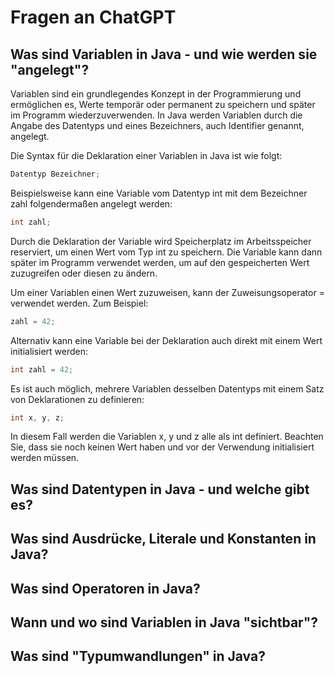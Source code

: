 # Fragen an ChatGPT

## Was sind Variablen in Java - und wie werden sie "angelegt"?
Variablen sind ein grundlegendes Konzept in der Programmierung und ermöglichen es, Werte temporär oder permanent zu speichern und später im Programm wiederzuverwenden. In Java werden Variablen durch die Angabe des Datentyps und eines Bezeichners, auch Identifier genannt, angelegt.

Die Syntax für die Deklaration einer Variablen in Java ist wie folgt:

```java
Datentyp Bezeichner;
```

Beispielsweise kann eine Variable vom Datentyp int mit dem Bezeichner zahl folgendermaßen angelegt werden:

```java
int zahl;
```

Durch die Deklaration der Variable wird Speicherplatz im Arbeitsspeicher reserviert, um einen Wert vom Typ int zu speichern. Die Variable kann dann später im Programm verwendet werden, um auf den gespeicherten Wert zuzugreifen oder diesen zu ändern.

Um einer Variablen einen Wert zuzuweisen, kann der Zuweisungsoperator = verwendet werden. Zum Beispiel:

```java
zahl = 42;
```
Alternativ kann eine Variable bei der Deklaration auch direkt mit einem Wert initialisiert werden:

```java
int zahl = 42;
```

Es ist auch möglich, mehrere Variablen desselben Datentyps mit einem Satz von Deklarationen zu definieren:

```java
int x, y, z;
```

In diesem Fall werden die Variablen x, y und z alle als int definiert. Beachten Sie, dass sie noch keinen Wert haben und vor der Verwendung initialisiert werden müssen.

## Was sind Datentypen in Java - und welche gibt es?

## Was sind Ausdrücke, Literale und Konstanten in Java?

## Was sind Operatoren in Java?

## Wann und wo sind Variablen in Java "sichtbar"?

## Was sind "Typumwandlungen" in Java?

